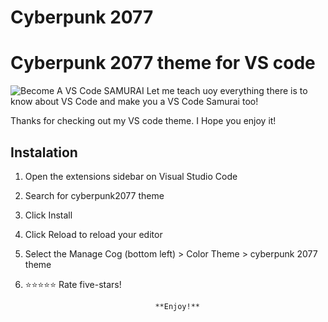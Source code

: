 # Cyberpunk 2077

# Cyberpunk 2077 theme for VS code
![Become A VS Code SAMURAI](https://img.shields.io/badge/-Become%20A%20VS%20Code%20SAMURAI-yellow)
Let me teach uoy everything there is to know about VS Code and make you a VS Code Samurai too!

Thanks for checking out my VS code theme. I Hope you enjoy it! 

## Instalation

1. Open the extensions sidebar on Visual Studio Code
2. Search for cyberpunk2077 theme
3. Click Install
4. Click Reload to reload your editor
5. Select the Manage Cog (bottom left) > Color Theme > cyberpunk 2077 theme
6. ⭐⭐⭐⭐⭐ Rate five-stars!

                                    **Enjoy!**
